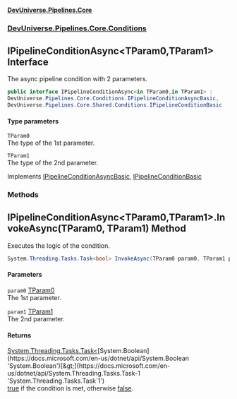 #### [DevUniverse.Pipelines.Core](Pipelines.md 'Pipelines')
### [DevUniverse.Pipelines.Core.Conditions](Pipelines.md#DevUniverse.Pipelines.Core.Conditions 'DevUniverse.Pipelines.Core.Conditions')
## IPipelineConditionAsync&lt;TParam0,TParam1&gt; Interface
The async pipeline condition with 2 parameters.  
```csharp
public interface IPipelineConditionAsync<in TParam0,in TParam1> :
DevUniverse.Pipelines.Core.Conditions.IPipelineConditionAsyncBasic,
DevUniverse.Pipelines.Core.Shared.Conditions.IPipelineConditionBasic
```
#### Type parameters
<a name='DevUniverse.Pipelines.Core.Conditions.IPipelineConditionAsync.TParam0.TParam1..TParam0'></a>
`TParam0`  
The type of the 1st parameter.
  
<a name='DevUniverse.Pipelines.Core.Conditions.IPipelineConditionAsync.TParam0.TParam1..TParam1'></a>
`TParam1`  
The type of the 2nd parameter.
  

Implements [IPipelineConditionAsyncBasic](IPipelineConditionAsyncBasic.md 'DevUniverse.Pipelines.Core.Conditions.IPipelineConditionAsyncBasic'), [IPipelineConditionBasic](IPipelineConditionBasic.md 'DevUniverse.Pipelines.Core.Shared.Conditions.IPipelineConditionBasic')  
### Methods
<a name='DevUniverse.Pipelines.Core.Conditions.IPipelineConditionAsync.TParam0.TParam1..InvokeAsync(TParam0.TParam1)'></a>
## IPipelineConditionAsync&lt;TParam0,TParam1&gt;.InvokeAsync(TParam0, TParam1) Method
Executes the logic of the condition.  
```csharp
System.Threading.Tasks.Task<bool> InvokeAsync(TParam0 param0, TParam1 param1);
```
#### Parameters
<a name='DevUniverse.Pipelines.Core.Conditions.IPipelineConditionAsync.TParam0.TParam1..InvokeAsync(TParam0.TParam1).param0'></a>
`param0` [TParam0](IPipelineConditionAsync.TParam0.TParam1..md#DevUniverse.Pipelines.Core.Conditions.IPipelineConditionAsync.TParam0.TParam1..TParam0 'DevUniverse.Pipelines.Core.Conditions.IPipelineConditionAsync&lt;TParam0,TParam1&gt;.TParam0')  
The 1st parameter.
  
<a name='DevUniverse.Pipelines.Core.Conditions.IPipelineConditionAsync.TParam0.TParam1..InvokeAsync(TParam0.TParam1).param1'></a>
`param1` [TParam1](IPipelineConditionAsync.TParam0.TParam1..md#DevUniverse.Pipelines.Core.Conditions.IPipelineConditionAsync.TParam0.TParam1..TParam1 'DevUniverse.Pipelines.Core.Conditions.IPipelineConditionAsync&lt;TParam0,TParam1&gt;.TParam1')  
The 2nd parameter.
  
#### Returns
[System.Threading.Tasks.Task&lt;](https://docs.microsoft.com/en-us/dotnet/api/System.Threading.Tasks.Task-1 'System.Threading.Tasks.Task`1')[System.Boolean](https://docs.microsoft.com/en-us/dotnet/api/System.Boolean 'System.Boolean')[&gt;](https://docs.microsoft.com/en-us/dotnet/api/System.Threading.Tasks.Task-1 'System.Threading.Tasks.Task`1')  
[true](https://docs.microsoft.com/en-us/dotnet/csharp/language-reference/builtin-types/bool 'https://docs.microsoft.com/en-us/dotnet/csharp/language-reference/builtin-types/bool') if the condition is met, otherwise [false](https://docs.microsoft.com/en-us/dotnet/csharp/language-reference/builtin-types/bool 'https://docs.microsoft.com/en-us/dotnet/csharp/language-reference/builtin-types/bool').
  
